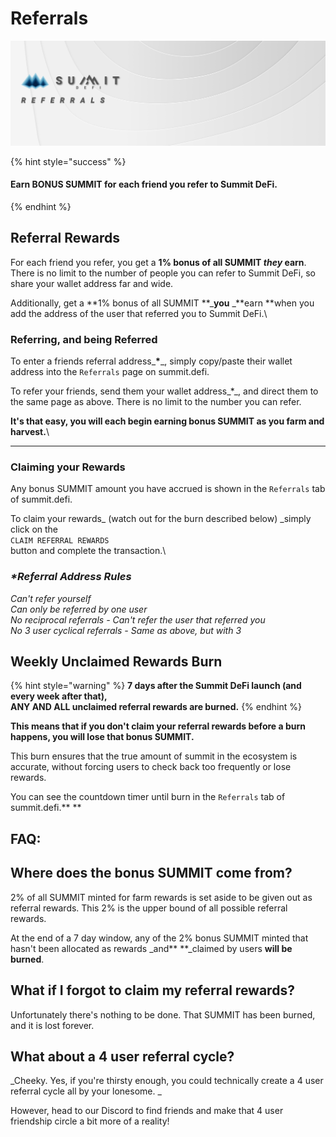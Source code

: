 # Referrals

![](<../.gitbook/assets/Referrals Masthead (1).jpg>)

{% hint style="success" %}
#### Earn BONUS SUMMIT for each friend you refer to Summit DeFi.
{% endhint %}

## Referral Rewards

For each friend you refer, you get a **1% bonus of all SUMMIT **_**they**_** earn**. There is no limit to the number of people you can refer to Summit DeFi, so share your wallet address far and wide.

Additionally, get a **1% bonus of all SUMMIT **_**you** _**earn **when you add the address of the user that referred you to Summit DeFi.\


### Referring, and being Referred

To enter a friends referral address_**\***_, simply copy/paste their wallet address into the `Referrals` page on summit.defi.&#x20;

To refer your friends, send them your wallet address_\*_, and direct them to the same page as above. There is no limit to the number you can refer.

**It's that easy, you will each begin earning bonus SUMMIT as you farm and harvest.**\
****

### Claiming your Rewards

Any bonus SUMMIT amount you have accrued is shown in the `Referrals` tab of summit.defi.

To claim your rewards_ (watch out for the burn described below) _simply click on the\
`CLAIM REFERRAL REWARDS` \
button and complete the transaction.\


### _\*Referral Address Rules_

_Can't refer yourself_\
_Can only be referred by one user_\
_No reciprocal referrals - Can't refer the user that referred you_\
_No 3 user cyclical referrals - Same as above, but with 3_



## Weekly Unclaimed Rewards Burn

{% hint style="warning" %}
**7 days after the Summit DeFi launch (and every week after that),**\
**ANY AND ALL unclaimed referral rewards are burned.**
{% endhint %}

**This means that if you don't claim your referral rewards before a burn happens, you will lose that bonus SUMMIT.**

This burn ensures that the true amount of summit in the ecosystem is accurate, without forcing users to check back too frequently or lose rewards.

You can see the countdown timer until burn in the `Referrals` tab of summit.defi.** **

## FAQ:

## Where does the bonus SUMMIT come from?

2% of all SUMMIT minted for farm rewards is set aside to be given out as referral rewards. This 2% is the upper bound of all possible referral rewards.

At the end of a 7 day window, any of the 2% bonus SUMMIT minted that hasn't been allocated as rewards _and** **_claimed by users **will be burned**.

## What if I forgot to claim my referral rewards?

Unfortunately there's nothing to be done. That SUMMIT has been burned, and it is lost forever.

## What about a 4 user referral cycle?

_Cheeky. Yes, if you're thirsty enough, you could technically create a 4 user referral cycle all by your lonesome. _

However, head to our Discord to find friends and make that 4 user friendship circle a bit more of a reality!

